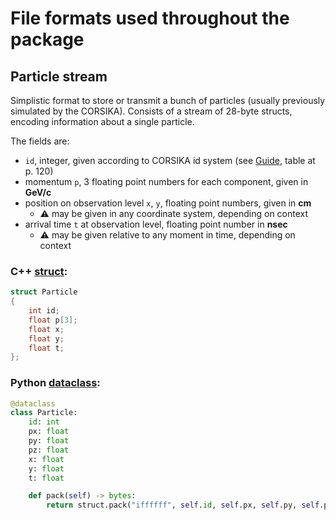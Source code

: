 # File formats used throughout the package

## Particle stream

Simplistic format to store or transmit a bunch of particles (usually previously simulated by the CORSIKA).
Consists of a stream of 28-byte structs, encoding information about a single particle.

The fields are:
- `id`, integer, given according to CORSIKA id system (see [Guide](https://web.iap.kit.edu/corsika/usersguide/usersguide.pdf), table at p. 120)
- momentum `p`, 3 floating point numbers for each component, given in **GeV/c**
- position on observation level `x`, `y`, floating point numbers, given in **cm**
  - ⚠️ may be given in any coordinate system, depending on context
- arrival time `t` at observation level, floating point number in **nsec**
  - ⚠️ may be given relative to any moment in time, depending on context 

### C++ [struct](../src/detector/include/C2Primary.hh):

```C++
struct Particle
{
    int id;
    float p[3];
    float x;
    float y;
    float t;
};
```

### Python [dataclass](../test/test_muon_detector.py):

```python
@dataclass
class Particle:
    id: int
    px: float
    py: float
    pz: float
    x: float
    y: float
    t: float

    def pack(self) -> bytes:
        return struct.pack("iffffff", self.id, self.px, self.py, self.pz, self.x, self.y, self.t)
```
